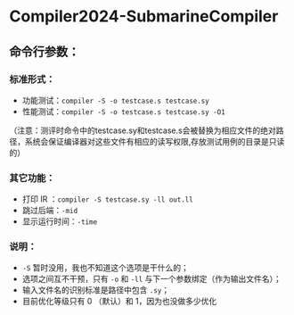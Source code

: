 # Compiler2024-SubmarineCompiler

## 命令行参数：

### 标准形式：

- 功能测试：`compiler -S -o testcase.s testcase.sy`
- 性能测试：`compiler -S -o testcase.s testcase.sy -O1`

（注意：测评时命令中的testcase.sy和testcase.s会被替换为相应文件的绝对路径，系统会保证编译器对这些文件有相应的读写权限,存放测试用例的目录是只读的）

### 其它功能：

- 打印 IR ：`compiler -S testcase.sy -ll out.ll`
- 跳过后端：`-mid`
- 显示运行时间：`-time`

### 说明：
 
- `-S` 暂时没用，我也不知道这个选项是干什么的；
- 选项之间互不干预，只有 `-o` 和 `-ll` 与下一个参数绑定（作为输出文件名）；
- 输入文件名的识别标准是路径中包含 `.sy`；
- 目前优化等级只有 0 （默认）和 1，因为也没做多少优化